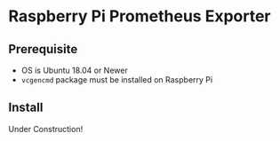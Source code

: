 # Raspberry Pi Prometheus Exporter

## Prerequisite

- OS is Ubuntu 18.04 or Newer
- `vcgencmd` package must be installed on Raspberry Pi

## Install

Under Construction!
